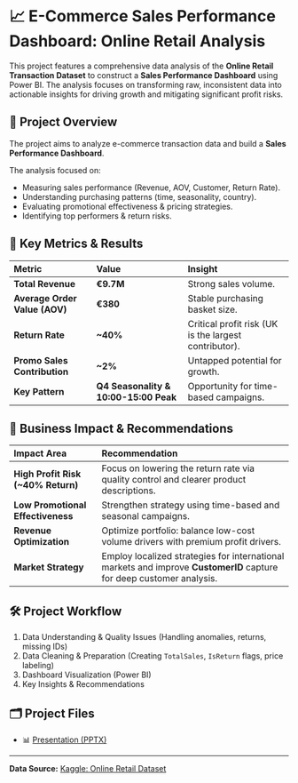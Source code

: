 # 📈 E-Commerce Sales Performance Dashboard: Online Retail Analysis

This project features a comprehensive data analysis of the **Online Retail Transaction Dataset** to construct a **Sales Performance Dashboard** using Power BI. The analysis focuses on transforming raw, inconsistent data into actionable insights for driving growth and mitigating significant profit risks.

## 📌 Project Overview
The project aims to analyze e-commerce transaction data and build a **Sales Performance Dashboard**.

The analysis focused on:
- Measuring sales performance (Revenue, AOV, Customer, Return Rate).
- Understanding purchasing patterns (time, seasonality, country).
- Evaluating promotional effectiveness & pricing strategies.
- Identifying top performers & return risks.

## 🎯 Key Metrics & Results
| Metric | Value | Insight |
| :--- | :--- | :--- |
| **Total Revenue** | **€9.7M** | Strong sales volume. |
| **Average Order Value (AOV)** | **€380** | Stable purchasing basket size. |
| **Return Rate** | **~40%** | Critical profit risk (UK is the largest contributor). |
| **Promo Sales Contribution** | **~2%** | Untapped potential for growth. |
| **Key Pattern** | **Q4 Seasonality & 10:00-15:00 Peak** | Opportunity for time-based campaigns. |

## 🚀 Business Impact & Recommendations
| Impact Area | Recommendation |
| :--- | :--- |
| **High Profit Risk (~40% Return)** | Focus on lowering the return rate via quality control and clearer product descriptions. |
| **Low Promotional Effectiveness** | Strengthen strategy using time-based and seasonal campaigns. |
| **Revenue Optimization** | Optimize portfolio: balance low-cost volume drivers with premium profit drivers. |
| **Market Strategy** | Employ localized strategies for international markets and improve **CustomerID** capture for deep customer analysis. |

## 🛠️ Project Workflow
1. Data Understanding & Quality Issues (Handling anomalies, returns, missing IDs)
2. Data Cleaning & Preparation (Creating `TotalSales`, `IsReturn` flags, price labeling)
3. Dashboard Visualization (Power BI)
4. Key Insights & Recommendations

## 🗂️ Project Files
- 📊 [Presentation (PPTX)]([https://github.com/vivekviswas25/E-Commerce-Sales-Strategy-Risk-Analysis-Power-BI-.git])

---
**Data Source:** [Kaggle: Online Retail Dataset](https://www.kaggle.com/datasets/tunguz/online-retail)
